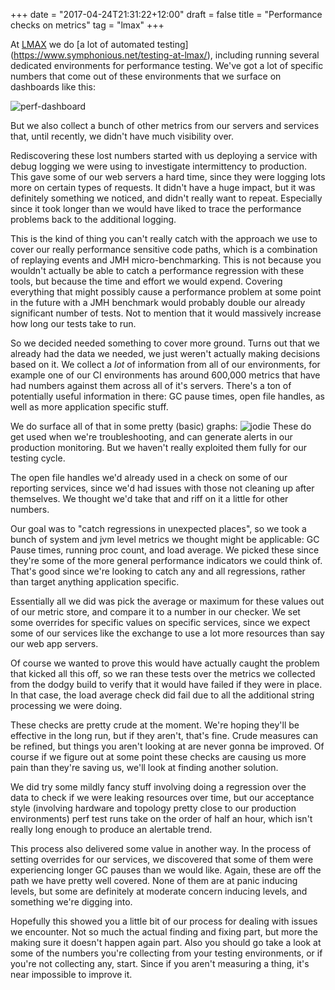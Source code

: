 +++
date = "2017-04-24T21:31:22+12:00"
draft = false
title = "Performance checks on metrics"
tag = "lmax"
+++

At [LMAX](https://www.lmax.com/) we do [a lot of automated testing]
(https://www.symphonious.net/testing-at-lmax/), including running several
dedicated environments for performance testing. We've got a lot of specific
numbers that come out of these environments that we surface on dashboards like
this:

![perf-dashboard](/img/posts/performance-checks-on-metrics/perf-dashboard.png)

But we also collect a bunch of other metrics from our servers and services that,
until recently, we didn't have much visibility over.

<!--more-->

Rediscovering these lost numbers started with us deploying a service with debug
logging we were using to investigate intermittency to production.
This gave some of our web servers a hard time, since they were logging lots more
on certain types of requests. It didn't have a huge impact, but it
was definitely something we noticed, and didn't really want to repeat.
Especially since it took longer than we would have liked to trace the performance
problems back to the additional logging.

This is the kind of thing you can't really catch with the approach we use to
cover our really performance sensitive code paths, which is a combination of
replaying events and JMH micro-benchmarking. This is not because you wouldn't
actually be able to catch a performance regression with these tools, but because
the time and effort we would expend. Covering everything that might possibly cause
a performance problem at some point in the future with a JMH benchmark would
probably double our already significant number of tests. Not to mention that it
would massively increase how long our tests take to run.

So we decided needed something to cover more ground. Turns out that we already
had the data we needed, we just weren't actually making decisions based on it.
We collect a *lot* of information from all of our environments, for example
one of our CI environments has around 600,000 metrics that have had numbers
against them across all of it's servers. There's a ton of potentially useful
information in there: GC pause times, open file handles, as well as more
application specific stuff.

We do surface all of that in some pretty (basic) graphs:
![jodie](/img/posts/performance-checks-on-metrics/jodie.png)
These do get used when we're troubleshooting, and can generate alerts in our
production monitoring. But we haven't really exploited them fully for our
testing cycle.

The open file handles we'd already used in a check on some of our reporting
services, since we'd had issues with those not cleaning up after
themselves. We thought we'd take that and riff on it a little
for other numbers.

Our goal was to "catch regressions in unexpected places", so we took
a bunch of system and jvm level metrics we thought might be applicable:
GC Pause times, running proc count, and load average. We picked these since
they're some of the more general performance indicators we could think of.
That's good since we're looking to catch any and all regressions, rather than
target anything application specific.

Essentially all we did was pick the average or maximum for these values out of our
metric store, and compare it to a number in our checker. We set some overrides
for specific values on specific services, since we expect some of our services
like the exchange to use a lot more resources than say our web app servers.

Of course we wanted to prove this would have actually caught the problem that
kicked all this off, so we ran these tests over the metrics we collected from
the dodgy build to verify that it would have failed if they were in place.
In that case, the load average check did fail due to all the additional string
processing we were doing.

These checks are pretty crude at the moment. We're hoping they'll be effective
in the long run, but if they aren't, that's fine. Crude measures can be refined,
but things you aren't looking at are never gonna be improved. Of course if we
figure out at some point these checks are causing us more pain than they're
saving us, we'll look at finding another solution.

We did try some mildly fancy stuff involving doing a regression over the data to
check if we were leaking resources over time, but our acceptance style (involving
hardware and topology pretty close to our production environments) perf test
runs take on the order of half an hour, which isn't really long enough to produce
an alertable trend.

This process also delivered some value in another way. In the process of setting
overrides for our services, we discovered that some of them were experiencing
longer GC pauses than we would like. Again, these are off the path we have
pretty well covered. None of them are at panic inducing levels, but some are
definitely at moderate concern inducing levels, and something we're digging into.

Hopefully this showed you a little bit of our process for dealing with issues we
encounter. Not so much the actual finding and fixing part, but more the making
sure it doesn't happen again part. Also you should go take a look at some of the
numbers you're collecting from your testing environments, or if you're not
collecting any, start. Since if you aren't measuring a thing, it's near
impossible to improve it.
